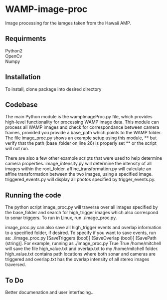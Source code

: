 # WAMP-image-proc
Image processing for the iamges taken from the Hawaii AMP.

## Requirments
Python2  
OpenCv  
Numpy  

## Installation
To install, clone package into desired directory  

## Codebase
The main Python module is the wampImageProc.py file, which provides high-level functionality for processing WAMP image data. This module can process all WAMP images and check for correspondance between camera frames, provided you provide a base_path which points to the WAMP folder. The file image_proc.py shows an example setup using this module, ** but verify that the path (base_folder on line 26) is properly set ** or the script will not run.  

There are also a few other example scripts that were used to help determine camera properties. image_intensity.py will determine the intensity of all images within the root_folder. affine_transformation.py will calculate an affine transformation between the two images, using a specified image. triggered_events.py will display all photos specified by trigger_events.py.  

## Running the code
The python script image_proc.py will traverse over all images specified by the base_folder and search for high_trigger images which also correspond to sonar triggers. To run in Linux, run  ./image_proc.py.   

image_proc.py can also save all high_trigger events and overlap information to a specified folder, if desired. To specify if you want to save events, run as: ./image_proc.py \[SaveTriggers (bool)\] \[SaveOverlap (bool)\] \[SavePath (string)]. For example, running as ./image_proc.py True True /home/mitchell will save the file high_value.txt and overlap.txt to my /home/mitchell folder. high_value.txt contains path locations where both sonar and cameras are triggered and overlap.txt has the overlap intensity of all stereo images traversed.   

## To Do
Better documenation and user interfacing... 


